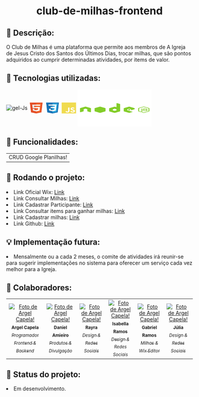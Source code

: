 <!--<div id="portfolio-slideshow-items" class="hide-on-portfolio" visibility="0">
    
</div>
-->

<div class="hide-on-portfolio">
<h1 align="center"> club-de-milhas-frontend </h1>

## :memo: Descrição:
O Club de Milhas é uma plataforma que permite aos membros de A Igreja de Jesus Cristo dos Santos dos Últimos Dias, trocar milhas, que são pontos adquiridos ao cumprir determinadas atividades, por items de valor.
</div>

<div class="col-12">

## 🔧 Tecnologias utilizadas:<br>
<div style="display: inline_block">
    <img align="center" alt="gel-Js" height="30" width="100" src="https://w7.pngwing.com/pngs/935/117/png-transparent-wix-com-website-builder-web-hosting-service-web-design-web-design-text-hand-logo.png">
    <img align="center" alt="gel-HTML" height="30" width="40" src="https://raw.githubusercontent.com/devicons/devicon/master/icons/html5/html5-original.svg">
    <img align="center" alt="gel-CSS" height="30" width="40" src="https://raw.githubusercontent.com/devicons/devicon/master/icons/css3/css3-original.svg">
    <img align="center" alt="gel-Js" height="30" width="40" src="https://raw.githubusercontent.com/devicons/devicon/master/icons/javascript/javascript-plain.svg">
    <img align="center" alt="gel-Js" height="100" width="200" src="https://raw.githubusercontent.com/devicons/devicon/master/icons/nodejs/nodejs-plain-wordmark.svg">

</div>

<div class="col-12">
    
## 📔 Funcionalidades:<br>
<table class="special-border">
<tr>
    <td colspan="2">CRUD Google Planilhas!</td>
</tr>
</table>
    
</div>

<div class="col-12">

## 🚀 Rodando o projeto:<br>
<li>Link Oficial Wix: <a href="https://clubedemilhas.wixsite.com/website">Link</a></li>
<li>Link Consultar Milhas: <a href="https://clube-de-milhas-frontend.herokuapp.com/consultarmilhas">Link</a></li>
<li>Link Cadastrar Participante: <a href="https://clube-de-milhas-frontend.herokuapp.com/cadastrarparticipante">Link</a></li>
<li>Link Consultar items para ganhar milhas: <a href="https://clube-de-milhas-frontend.herokuapp.com/consultaritems">Link</a></li>
<li>Link Cadastrar milhas: <a href="https://clube-de-milhas-frontend.herokuapp.com/cadastrarmilhas">Link</a></li>
<li>Link Github: <a href="https://github.com/argelcapela/club-de-milhas-frontend">Link</a></li>

 
</div>
<div class="col-12">

## 💡 Implementação futura:<br>
    
<li>Mensalmente ou a cada 2 meses, o comite de atividades irá reunir-se para sugerir implementações no sistema para oferecer um serviço cada vez melhor para a Igreja.</li>
    
</div>
<div class="col-12">
    

## 🤝 Colaboradores:<br>
<table>
  <tr>
    <td align="center">
      <a href="http://github.com/argelcapela">
        <img src="https://avatars.githubusercontent.com/u/79276276?s=400&u=055b803f4708d59eaf50208ba601f85844125757&v=4" width="100px;" alt="Foto de Argel Capela!"/><br>
        <sub>
          <b>Argel Capela</b><br>
          <i>Programador Frontend & Backend</i>
        </sub>
      </a>
    </td>
     <td align="center">
      <a href="https://www.instagram.com/daniamieiroo/">
        <img src="https://icon-library.com/images/no-profile-picture-icon/no-profile-picture-icon-14.jpg" width="100px;" alt="Foto de Argel Capela!"/><br>
        <sub>
          <b>Daniel Amieiro</b><br>
          <i>Produtos & Divulgação</i>
        </sub>
      </a>
    </td>
    <td align="center">
      <a href="https://www.instagram.com/ray.lima01/">
        <img src="https://icon-library.com/images/no-profile-picture-icon/no-profile-picture-icon-14.jpg" width="100px;" alt="Foto de Argel Capela!"/><br>
        <sub>
          <b>Rayra</b><br>
          <i>Design & Redes Sociais</i>
        </sub>
      </a>
    </td>
    <td align="center">
      <a href="https://www.instagram.com/isa_ramos.nefi/">
        <img src="https://icon-library.com/images/no-profile-picture-icon/no-profile-picture-icon-14.jpg" width="100px;" alt="Foto de Argel Capela!"/><br>
        <sub>
          <b>Isabella Ramos</b><br>
          <i>Design & Redes Sociais</i>
        </sub>
      </a>
    </td>
     <td align="center">
      <a href="https://www.instagram.com/gabriel.ramos2006/">
        <img src="https://icon-library.com/images/no-profile-picture-icon/no-profile-picture-icon-14.jpg" width="100px;" alt="Foto de Argel Capela!"/><br>
        <sub>
          <b>Gabriel Ramos</b><br>
          <i>Milhas & Wix Editor</i>
        </sub>
      </a>
    </td>
     <td align="center">
      <a href="https://www.instagram.com/juuh.s1/">
        <img src="https://icon-library.com/images/no-profile-picture-icon/no-profile-picture-icon-14.jpg" width="100px;" alt="Foto de Argel Capela!"/><br>
        <sub>
          <b>Júlia</b><br>
          <i>Design & Redes Sociais</i>
        </sub>
      </a>
    </td>
  </tr>
</table>
</div>
<div class="col-12">
    
## 📅 Status do projeto:<br>

<li>Em desenvolvimento.</li>
    
</div>
<br>
